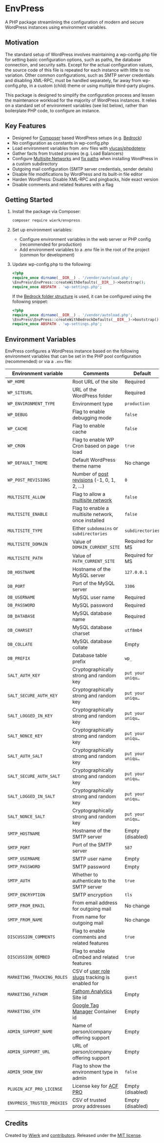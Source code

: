 
# EnvPress

A PHP package streamlining the configuration of modern and secure WordPress instances using environment variables.

## Motivation

The standard setup of WordPress involves maintaining a wp-config.php file for setting basic configuration options, such as paths, the database connection, and security salts. Except for the actual configuration values, the source code of this file is repeated for each instance with little to no variation. Other common configurations, such as SMTP server credentials and disabling XML-RPC, must be handled separately, far away from wp-config.php, in a custom (child) theme or using multiple third-party plugins.

This package is designed to simplify the configuration process and lessen the maintenance workload for the majority of WordPress instances. It relies on a standard set of environment variables (see list below), rather than boilerplate PHP code, to configure an instance.

## Key Features

- Designed for [Composer](https://getcomposer.org/) based WordPress setups (e.g. [Bedrock](https://roots.io/bedrock/))
- No configuration as constants in wp-config.php
- Load environment variables from .env files with [vlucas/phpdotenv](https://github.com/vlucas/phpdotenv)
- Gather facts from trusted proxies (e.g. Load Balancers)
- Configure [Multisite Networks](https://wordpress.org/documentation/article/create-a-network/) and [fix paths](https://core.trac.wordpress.org/ticket/36507) when installing WordPress in a custom subdirectory
- Outgoing mail configuration (SMTP server credentials, sender details)
- Disable file modifications by WordPress and its built-in file editor
- Harden WordPress: Disable XML-RPC and pingbacks, hide exact version
- Disable comments and related features with a flag

## Getting Started

1.  Install the package via Composer:

    ```bash
    composer require wierk/envpress
    ```

2.  Set up environment variables:

    - Configure environment variables in the web server or PHP config (recommended for production)
    - Add environment variables to a .env file in the root of the project (common for development)

3.  Update wp-config.php to the following:

    ```php
    <?php
    require_once dirname(__DIR__) . '/vendor/autoload.php';
    \EnvPress\EnvPress::createWithDefaults(__DIR__)->bootstrap();
    require_once ABSPATH . 'wp-settings.php';
    ```

    If the [Bedrock folder structure](https://roots.io/bedrock/docs/folder-structure/) is used, it can be configured using the following snippet:

    ```php
    <?php
    require_once dirname(__DIR__) . '/vendor/autoload.php';
    \EnvPress\EnvPress::createWithBedrockDefaults(__DIR__)->bootstrap();
    require_once ABSPATH . 'wp-settings.php';
    ```

## Environment Variables

EnvPress configures a WordPress instance based on the following environment variables that can be set in the PHP pool configuration (recommended) or via a `.env` file:

| Environment variable | Comments | Default |
| ----------- | ----------- | ------- |
| `WP_HOME` | Root URL of the site | Required |
| `WP_SITEURL` | URL of the WordPress folder | Required |
| `WP_ENVIRONMENT_TYPE` | Environment type | `production` |
| `WP_DEBUG` | Flag to enable debugging mode | `false` |
| `WP_CACHE` | Flag to enable cache | `false` |
| `WP_CRON` | Flag to enable WP Cron based on page load | `true` |
| `WP_DEFAULT_THEME` | Default WordPress theme name | No change |
| `WP_POST_REVISIONS` | Number of [post revisions](https://wordpress.org/documentation/article/revisions/) (-1, 0, 1, 2, …) | `0` |
| `MULTISITE_ALLOW` | Flag to allow a [multisite network](https://wordpress.org/documentation/article/create-a-network/) | `false` |
| `MULTISITE_ENABLE` | Flag to enable a multisite network, once installed | `false` |
| `MULTISITE_TYPE` | Either `subdomains` or `subdirectories` | `subdirectories` |
| `MULTISITE_DOMAIN` | Value of `DOMAIN_CURRENT_SITE` | Required for MS |
| `MULTISITE_PATH` | Value of `PATH_CURRENT_SITE` | Required for MS |
| `DB_HOSTNAME` | Hostname of the MySQL server | `127.0.0.1` |
| `DB_PORT` | Port of the MySQL server | `3306` |
| `DB_USERNAME` | MySQL user name | Required |
| `DB_PASSWORD` | MySQL password | Required |
| `DB_DATABASE` | MySQL database name | Required |
| `DB_CHARSET` | MySQL database charset | `utf8mb4` |
| `DB_COLLATE` | MySQL database collate | Empty |
| `DB_PREFIX` | Database table prefix | `wp_` |
| `SALT_AUTH_KEY` | Cryptographically strong and random key | `put your uniqu…` |
| `SALT_SECURE_AUTH_KEY` | Cryptographically strong and random key | `put your uniqu…` |
| `SALT_LOGGED_IN_KEY` | Cryptographically strong and random key | `put your uniqu…` |
| `SALT_NONCE_KEY` | Cryptographically strong and random key | `put your uniqu…` |
| `SALT_AUTH_SALT` | Cryptographically strong and random key | `put your uniqu…` |
| `SALT_SECURE_AUTH_SALT` | Cryptographically strong and random key | `put your uniqu…` |
| `SALT_LOGGED_IN_SALT` | Cryptographically strong and random key | `put your uniqu…` |
| `SALT_NONCE_SALT` | Cryptographically strong and random key | `put your uniqu…` |
| `SMTP_HOSTNAME` | Hostname of the SMTP server | Empty (disabled) |
| `SMTP_PORT` | Port of the SMTP server | `587` |
| `SMTP_USERNAME` | SMTP user name | Empty |
| `SMTP_PASSWORD` | SMTP password | Empty |
| `SMTP_AUTH` | Whether to authenticate to the SMTP server | `true` |
| `SMTP_ENCRYPTION` | SMTP encryption | `tls` |
| `SMTP_FROM_EMAIL` | From email address for outgoing mail | No change |
| `SMTP_FROM_NAME` | From name for outgoing mail | No change |
| `DISCUSSION_COMMENTS` | Flag to enable comments and related features | `true` |
| `DISCUSSION_OEMBED` | Flag to enable oEmbed and related features | `true` |
| `MARKETING_TRACKING_ROLES` | CSV of [user role slugs](https://wordpress.org/documentation/article/roles-and-capabilities/) tracking is enabled for | `guest` |
| `MARKETING_FATHOM` | [Fathom Analytics](https://usefathom.com/) Site id | Empty |
| `MARKETING_GTM` | [Google Tag Manager](https://marketingplatform.google.com/about/tag-manager/) Container id | Empty |
| `ADMIN_SUPPORT_NAME` | Name of person/company offering support | Empty |
| `ADMIN_SUPPORT_URL` | URL of person/company offering support | Empty |
| `ADMIN_SHOW_ENV` | Flag to show the environment type in admin | `false` |
| `PLUGIN_ACF_PRO_LICENSE` | License key for [ACF PRO](https://www.advancedcustomfields.com/pro/) | Empty (disabled) |
| `ENVPRESS_TRUSTED_PROXIES` | CSV of trusted proxy addresses | Empty (disabled) |

## Credits

Created by [Wierk](https://wierk.lu/) and [contributors](https://github.com/wierkstudio/envpress/graphs/contributors). Released under the [MIT license](./LICENSE.txt).
